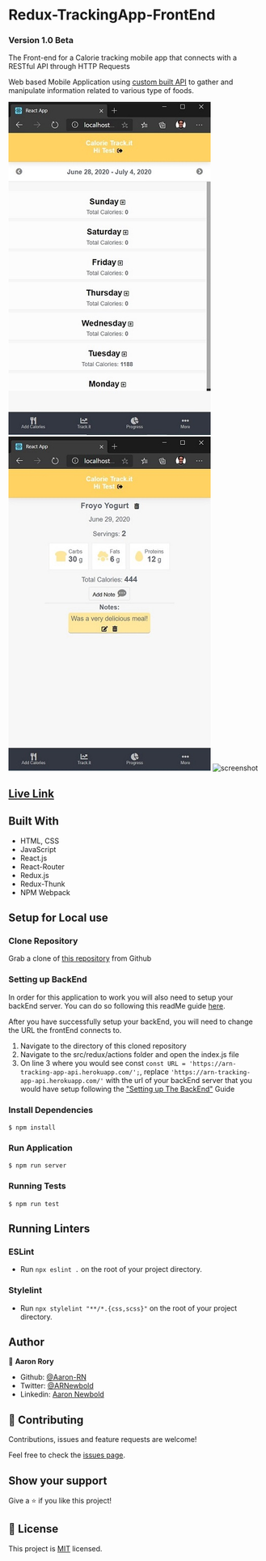 # Redux-TrackingApp-FrontEnd
### Version 1.0 Beta
The Front-end for a Calorie tracking mobile app that connects with a RESTful API through HTTP Requests

Web based Mobile Application using [custom built API](https://github.com/Aaron-RN/ROR-TrackingApp-API) to gather and manipulate information related to various type of foods.

![screenshot](./screenshot.jpg)
![screenshot](./screenshot2.jpg)
![screenshot](./screenshot3.jpg)

## [Live Link](https://arn-tracking-app.herokuapp.com/login)

## Built With

- HTML, CSS
- JavaScript
- React.js
- React-Router
- Redux.js
- Redux-Thunk
- NPM Webpack

## Setup for Local use

### Clone Repository

Grab a clone of [this repository](https://github.com/Aaron-RN/Redux-TrackingApp-FrontEnd/tree/v1.0b) from Github

### Setting up BackEnd

In order for this application to work you will also need to setup your backEnd server. You can do so following this readMe guide [here](https://github.com/Aaron-RN/ROR-TrackingApp-API/tree/models-controllers).

After you have successfully setup your backEnd, you will need to change the URL the frontEnd connects to.

1. Navigate to the directory of this cloned repository
2. Navigate to the src/redux/actions folder and open the index.js file
1. On line 3 where you would see const ```const URL = 'https://arn-tracking-app-api.herokuapp.com/';```, replace ```'https://arn-tracking-app-api.herokuapp.com/'``` with the url of your backEnd server that you would have setup following the ["Setting up The BackEnd"](https://github.com/Aaron-RN/ROR-TrackingApp-API/tree/models-controllers) Guide

### Install Dependencies

```
$ npm install
```

### Run Application

```
$ npm run server
```

### Running Tests

```
$ npm run test
```

## Running Linters

### ESLint
- Run `npx eslint .` on the root of your project directory.

### Stylelint
- Run `npx stylelint "**/*.{css,scss}"` on the root of your project directory.


## Author

👤 **Aaron Rory**

- Github: [@Aaron-RN](https://github.com/Aaron-RN)
- Twitter: [@ARNewbold](https://twitter.com/ARNewbold)
- Linkedin: [Aaron Newbold](https://www.linkedin.com/in/aaron-newbold-1b9233187/)

## 🤝 Contributing

Contributions, issues and feature requests are welcome!

Feel free to check the [issues page](issues/).

## Show your support

Give a ⭐️ if you like this project!

## 📝 License

This project is [MIT](lic.url) licensed.